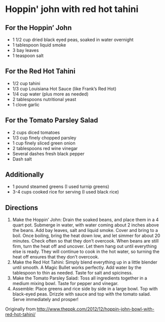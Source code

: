 Hoppin' john with red hot tahini
============

For the Hoppin’ John
------------
 * 1 1/2 cup dried black eyed peas, soaked in water overnight
 * 1 tablespoon liquid smoke
 * 3 bay leaves
 * 1 teaspoon salt

For the Red Hot Tahini
------------
 * 1/2 cup tahini
 * 1/3 cup Louisiana Hot Sauce (like Frank’s Red Hot)
 * 1/4 cup water (plus more as needed)
 * 2 tablespoons nutritional yeast
 * 1 clove garlic

For the Tomato Parsley Salad
------------
 * 2 cups diced tomatoes
 * 1/3 cup finely chopped parsley
 * 1 cup finely sliced green onion
 * 2 tablespoons red wine vinegar
 * Several dashes fresh black pepper
 * Dash salt

Additionally
------------
 * 1 pound steamed greens (I used turnip greens)
 * 3-4 cups cooked rice for serving (I used black rice)
 
Directions
------------
 1. Make the Hoppin’ John: Drain the soaked beans, and place them in a 4 quart pot. Submerge in water, with water coming about 2 inches above the beans. Add bay leaves, salt and liquid smoke. Cover and bring to a boil. Once boiling, bring the heat down low, and let simmer for about 20 minutes. Check often so that they don’t overcook. When beans are still firm, turn the heat off and uncover. Let them hang out until everything else is ready. They will continue to cook in the hot water, so turning the heat off ensures that they don’t overcook.
 2. Make the Red Hot Tahini: Simply blend everything up in a little blender until smooth. A Magic Bullet works perfectly. Add water by the tablespoon to thin as needed. Taste for salt and spiciness.
 3. Make the Tomato Parsley Salad: Toss all ingredients together in a medium mixing bowl. Taste for pepper and vinegar.
 4. Assemble: Place greens and rice side by side in a large bowl. Top with black-eyed peas. Drizzle with sauce and top with the tomato salad. Serve immediately and prosper!

Originally from
  http://www.theppk.com/2012/12/hoppin-john-bowl-with-red-hot-tahini/
